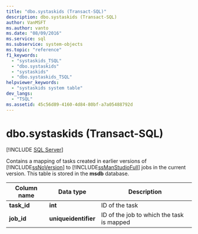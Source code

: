 ```yaml
---
title: "dbo.systaskids (Transact-SQL)"
description: dbo.systaskids (Transact-SQL)
author: VanMSFT
ms.author: vanto
ms.date: "08/09/2016"
ms.service: sql
ms.subservice: system-objects
ms.topic: "reference"
f1_keywords:
  - "systaskids_TSQL"
  - "dbo.systaskids"
  - "systaskids"
  - "dbo.systaskids_TSQL"
helpviewer_keywords:
  - "systaskids system table"
dev_langs:
  - "TSQL"
ms.assetid: 45c56d89-4160-4d84-80bf-a7a05488792d
---
```

# dbo.systaskids (Transact-SQL)
[!INCLUDE [SQL Server](../../includes/applies-to-version/sqlserver.md)]

  Contains a mapping of tasks created in earlier versions of [!INCLUDE[ssNoVersion](../../includes/ssnoversion-md.md)] to [!INCLUDE[ssManStudioFull](../../includes/ssmanstudiofull-md.md)] jobs in the current version. This table is stored in the **msdb** database.  
  
  
|Column name|Data type|Description|  
|-----------------|---------------|-----------------|  
|**task_id**|**int**|ID of the task|  
|**job_id**|**uniqueidentifier**|ID of the job to which the task is mapped|  
  
  
